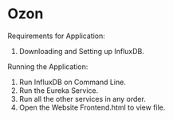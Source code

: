 # Ozon


Requirements for Application:

1) Downloading and Setting up InfluxDB.



Running the Application:

1) Run InfluxDB on Command Line.
2) Run the Eureka Service.
3) Run all the other services in any order.
4) Open the Website Frontend.html to view file.